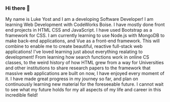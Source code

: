 ### Hi there 👋
  My name is Luke Yost and I am a developing Software Developer! I am learning Web Development with CodeWorks Boise. I have mostly done front end projects in HTML CSS and JavaScript. I have used Bootstrap as a framework for CSS. I am currently learning to use Node.js with MongoDB to make back-end applications, and Vue as a front-end framework. This will combine to enable me to create beautiful, reactive full-stack web applications! I've loved learning just about everything realating to development! From learning how search functions work in online CS classes, to the weird history of how HTML grew from a way for Universities and other institutions to share research papers to the framework that massive web applications are built on now, I have enjoyed every moment of it. I have made great progress in my journey so far, and plan on continuously learning new material for the foreseeable future. I cannot wait to see what my future holds for my all aspects of my life and career in this incredible field!

<!--
**Luke-Yost/Luke-Yost** is a ✨ _special_ ✨ repository because its `README.md` (this file) appears on your GitHub profile.

Here are some ideas to get you started:

- 🔭 I’m currently working on ...
- 🌱 I’m currently learning ...
- 👯 I’m looking to collaborate on ...
- 🤔 I’m looking for help with ...
- 💬 Ask me about ...
- 📫 How to reach me: ...
- 😄 Pronouns: ...
- ⚡ Fun fact: ...
-->
